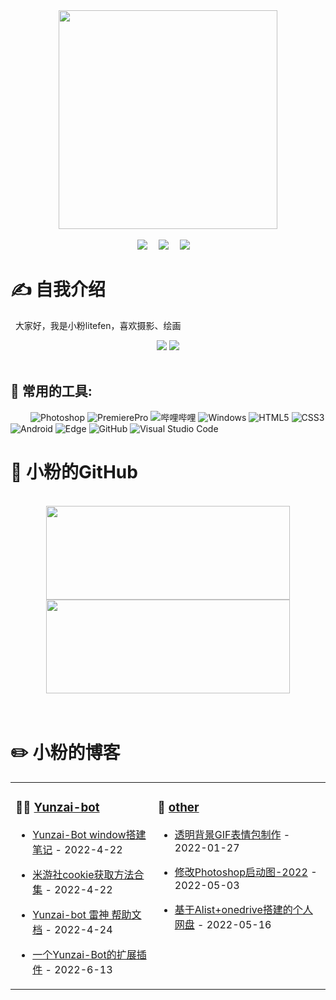 
<!-- 敲代码的图片 -->
<div align="center" >
<a href="https://blog.litefen.com/all/githubhome.html" target="_blank">
<img style="height:350px" src="https://pic.imgdb.cn/item/62adba99094754312916ec79.png"/></div>
<br>

<!-- 个人资料徽标 -->
<div align="center">
  <a href="https://blog.litefen.com/"><img src="https://img.shields.io/badge/website-博客-c9c2ec"></a>&emsp;
  <a href="https://space.bilibili.com/293259567/"><img src="https://img.shields.io/badge/bilibili-B%E7%AB%99-ff69b4"></a>&emsp;
  <a href="https://github.com/litefen"><img src="https://img.shields.io/badge/Github-litefen-23292f"></a>&emsp;
</div>

# ✍️ 自我介绍

<p>&nbsp;&nbsp;大家好，我是小粉litefen，喜欢摄影、绘画</p>


<!-- 比较好的开源项目卡片 -->
<div align="center">
<a href="https://github.com/litefen/fenplugin-v3">
  <img src="https://github-readme-stats.vercel.app/api/pin/?username=litefen&repo=fenplugin-v3&theme=light&bg_color=c9c2ec&hide_border=true" /></a>
<a href="https://github.com/litefen/litefen">
  <img src="https://github-readme-stats.vercel.app/api/pin/?username=litefen&repo=litefen&theme=light&bg_color=c9c2ec&hide_border=true" /></a>
</div>
<br>

## 🧰 常用的工具:
&emsp;&emsp;
![Photoshop](https://img.shields.io/badge/-Photoshop-important?style=flat-square&logo=AdobePhotoshop)
![PremierePro](https://img.shields.io/badge/-PremierePro-9cf?style=flat-square&logo=AdobePremierePro)
![哔哩哔哩](https://img.shields.io/badge/-%E5%93%94%E5%93%A9%E5%93%94%E5%93%A9-pink?style=flat-square&logo=bilibili)
![Windows](https://img.shields.io/badge/Windows-0078D6?style=flat-square&logo=windows&logoColor=white)
![HTML5](https://img.shields.io/badge/-HTML5-E34F26?style=flat-square&logo=html5&logoColor=white)
![CSS3](https://img.shields.io/badge/-CSS3-1572B6?style=flat-square&logo=css3)
![Android](https://img.shields.io/badge/Android-3DDC84?style=flat-square&logo=android&logoColor=white)
![Edge](https://img.shields.io/badge/Edge-0078D7?style=flat-square&logo=Microsoft-edge&logoColor=white)
![GitHub](https://img.shields.io/badge/-GitHub-pink?style=flat-square&logo=github)
![Visual Studio Code](https://img.shields.io/badge/-Visual%20Studio%20Code-007ACC?style=flat-square&logo=Visual%20Studio%20Code&logoColor=fff)



# 🎨 小粉的GitHub
<br>
<!-- GitHub数据统计 -->
<div align="center">
  <img height="150px" width="390px" src="https://github-readme-stats.vercel.app/api?username=litefen&hide_border=false&show_icons=trueline_height=21&text_color=000&icon_color=000&bg_color=0,c4b3e7,ff69b4&theme=graywhite" />
  <img height="150px" width="390px" src="https://github-readme-stats.vercel.app/api/top-langs/?username=litefen&hide_title=true&hide_border=true&layout=compact&langs_count=6&text_color=000&icon_color=fff&bg_color=0,ff69b4,4dfcff&theme=graywhite" />
</div>
<br>
<br>
<!-- 最近博客和豆瓣动态 -->
<table align="center">
<tr>
<td valign="top">    

### 🤹‍♀️ <a href="https://blog.litefen.com/" target="_blank">Yunzai-bot</a>
  
<!-- START_SECTION:blog -->
* <a href='https://blog.litefen.com/all/Yunzai-Bot.html' target='_blank'>Yunzai-Bot window搭建笔记</a> - 2022-4-22

* <a href='https://blog.litefen.com/all/bbscookie.html' target='_blank'>米游社cookie获取方法合集</a> - 2022-4-22
  
* <a href='https://blog.litefen.com/all/yunzaihelp.html' target='_blank'>Yunzai-bot 雷神 帮助文档</a> - 2022-4-24
  
* <a href='https://blog.litefen.com/all/fen-plugin.html' target='_blank'>一个Yunzai-Bot的扩展插件</a> - 2022-6-13

<!-- END_SECTION:blog -->
  
</td>
    
# ✏️ 小粉的博客


<td valign="top">
  
### 🌟 <a href="https://blog.litefen.com/" target="_blank">other</a>

<!-- START_SECTION:douban -->

* <a href='https://blog.litefen.com/all/011.html' target='_blank'>透明背景GIF表情包制作</a> - 2022-01-27

* <a href='https://blog.litefen.com/all/ps2022.html' target='_blank'>修改Photoshop启动图-2022</a> - 2022-05-03

* <a href='https://blog.litefen.com/all/pan.html' target='_blank'>基于Alist+onedrive搭建的个人网盘</a> - 2022-05-16
<!-- END_SECTION:douban -->
  
</td> 
</tr>
</table>




